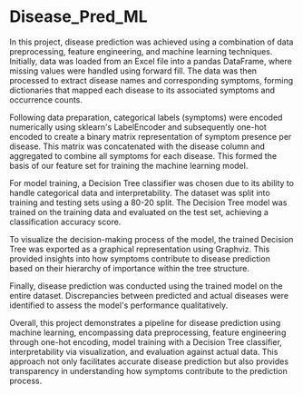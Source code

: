 # Disease_Pred_ML
In this project, disease prediction was achieved using a combination of data preprocessing, feature engineering, and machine learning techniques. Initially, data was loaded from an Excel file into a pandas DataFrame, where missing values were handled using forward fill. The data was then processed to extract disease names and corresponding symptoms, forming dictionaries that mapped each disease to its associated symptoms and occurrence counts.

Following data preparation, categorical labels (symptoms) were encoded numerically using sklearn's LabelEncoder and subsequently one-hot encoded to create a binary matrix representation of symptom presence per disease. This matrix was concatenated with the disease column and aggregated to combine all symptoms for each disease. This formed the basis of our feature set for training the machine learning model.

For model training, a Decision Tree classifier was chosen due to its ability to handle categorical data and interpretability. The dataset was split into training and testing sets using a 80-20 split. The Decision Tree model was trained on the training data and evaluated on the test set, achieving a classification accuracy score.

To visualize the decision-making process of the model, the trained Decision Tree was exported as a graphical representation using Graphviz. This provided insights into how symptoms contribute to disease prediction based on their hierarchy of importance within the tree structure.

Finally, disease prediction was conducted using the trained model on the entire dataset. Discrepancies between predicted and actual diseases were identified to assess the model's performance qualitatively.

Overall, this project demonstrates a pipeline for disease prediction using machine learning, encompassing data preprocessing, feature engineering through one-hot encoding, model training with a Decision Tree classifier, interpretability via visualization, and evaluation against actual data. This approach not only facilitates accurate disease prediction but also provides transparency in understanding how symptoms contribute to the prediction process.
